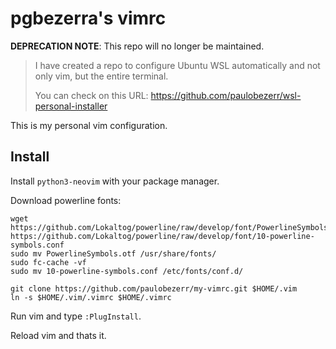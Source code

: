# pgbezerra's vimrc

**DEPRECATION NOTE**: This repo will no longer be maintained.

> I have created a repo to configure Ubuntu WSL automatically and not only vim, but the entire terminal.
>
> You can check on this URL: <https://github.com/paulobezerr/wsl-personal-installer>

This is my personal vim configuration.

## Install

Install `python3-neovim` with your package manager.

Download powerline fonts:

```shell
wget https://github.com/Lokaltog/powerline/raw/develop/font/PowerlineSymbols.otf https://github.com/Lokaltog/powerline/raw/develop/font/10-powerline-symbols.conf
sudo mv PowerlineSymbols.otf /usr/share/fonts/
sudo fc-cache -vf
sudo mv 10-powerline-symbols.conf /etc/fonts/conf.d/
```

```shell
git clone https://github.com/paulobezerr/my-vimrc.git $HOME/.vim
ln -s $HOME/.vim/.vimrc $HOME/.vimrc
```

Run vim and type `:PlugInstall`.

Reload vim and thats it.
